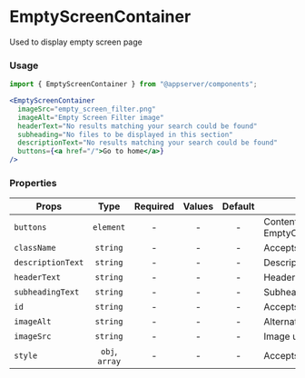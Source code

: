 # EmptyScreenContainer

Used to display empty screen page

### Usage

```js
import { EmptyScreenContainer } from "@appserver/components";
```

```jsx
<EmptyScreenContainer
  imageSrc="empty_screen_filter.png"
  imageAlt="Empty Screen Filter image"
  headerText="No results matching your search could be found"
  subheading="No files to be displayed in this section"
  descriptionText="No results matching your search could be found"
  buttons={<a href="/">Go to home</a>}
/>
```

### Properties

| Props             |      Type      | Required | Values | Default | Description                             |
| ----------------- | :------------: | :------: | :----: | :-----: | --------------------------------------- |
| `buttons`         |   `element`    |    -     |   -    |    -    | Content of EmptyContentButtonsContainer |
| `className`       |    `string`    |    -     |   -    |    -    | Accepts class                           |
| `descriptionText` |    `string`    |    -     |   -    |    -    | Description text                        |
| `headerText`      |    `string`    |    -     |   -    |    -    | Header text                             |
| `subheadingText`  |    `string`    |    -     |   -    |    -    | Subheading text                         |
| `id`              |    `string`    |    -     |   -    |    -    | Accepts id                              |
| `imageAlt`        |    `string`    |    -     |   -    |    -    | Alternative image text                  |
| `imageSrc`        |    `string`    |    -     |   -    |    -    | Image url source                        |
| `style`           | `obj`, `array` |    -     |   -    |    -    | Accepts css style                       |
